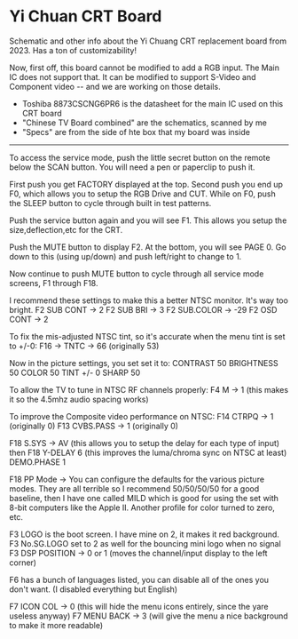 # Yi Chuan CRT Board
Schematic and other info about the Yi Chuang CRT replacement board from 2023. Has a ton of customizability!

Now, first off, this board cannot be modified to add a RGB input. The Main IC does not support that. It can be modified to support S-Video and Component video -- and we are working on those details. 

* Toshiba 8873CSCNG6PR6 is the datasheet for the main IC used on this CRT board
* "Chinese TV Board combined" are the schematics, scanned by me
* "Specs" are from the side of hte box that my board was inside

----

To access the service mode, push the little secret button on the remote below the SCAN button. You will need a pen or paperclip to push it.

First push you get FACTORY displayed at the top. Second push you end up F0, which allows you to setup the RGB Drive and CUT. While on F0, push the SLEEP button to cycle through built in test patterns.

Push the service button again and you will see F1. This allows you setup the size,deflection,etc for the CRT. 

Push the MUTE button to display F2. At the bottom, you will see PAGE 0. Go down to this (using up/down) and push left/right to change to 1.

Now continue to push MUTE button to cycle through all service mode screens, F1 through F18.

I recommend these settings to make this a better NTSC monitor. It's way too bright.
F2 SUB CONT -> 2
F2 SUB BRI -> 3
F2 SUB.COLOR -> -29
F2 OSD CONT -> 2

To fix the mis-adjusted NTSC tint, so it's accurate when the menu tint is set to +/-0:
F16 -> TNTC -> 66 (originally 53)

Now in the picture settings, you set set it to:
CONTRAST 50
BRIGHTNESS 50
COLOR 50
TINT +/- 0
SHARP 50

To allow the TV to tune in NTSC RF channels properly:
F4 M -> 1 (this makes it so the 4.5mhz audio spacing works)

To improve the Composite video performance on NTSC:
F14 CTRPQ -> 1 (originally 0)
F13 CVBS.PASS -> 1 (originally 0)

F18 S.SYS -> AV (this allows you to setup the delay for each type of input)
then
F18 Y-DELAY 6 (this improves the luma/chroma sync on NTSC at least)
DEMO.PHASE 1

F18 PP Mode -> You can configure the defaults for the various picture modes. They are all terrible so I recommend 50/50/50/50 for a good baseline, then I have one called MILD which is good for using the set with 8-bit computers like the Apple II. Another profile for color turned to zero, etc.

F3 LOGO is the boot screen. I have mine on 2, it makes it red background. 
F3 No.SG.LOGO set to 2 as well for the bouncing mini logo when no signal
F3 DSP POSITION -> 0 or 1 (moves the channel/input display to the left corner)

F6 has a bunch of languages listed, you can disable all of the ones you don't want. (I disabled everything but English)

F7 ICON COL -> 0 (this will hide the menu icons entirely, since the yare useless anyway)
F7 MENU BACK -> 3 (will give the menu a nice background to make it more readable)





